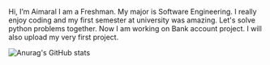 Hi, I’m Aimaral
I am a Freshman. My major is Software Engineering. I really enjoy coding and my first semester at university was amazing. Let's solve python 
problems together. Now I am working on Bank account project. I will also upload my very first project.

![Anurag's GitHub stats](https://github-readme-stats.vercel.app/api?username=Aimaral95&hide=contribs,prs)

<!---
Aimaral95/Aimaral95 is a ✨ special ✨ repository because its `README.md` (this file) appears on your GitHub profile.
You can click the Preview link to take a look at your changes.
--->
